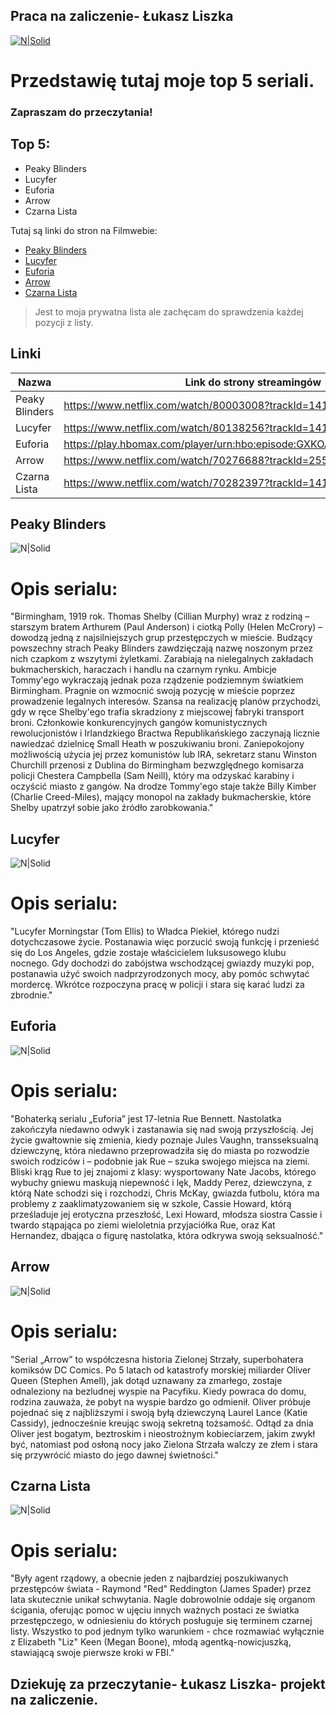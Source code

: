 ## Praca na zaliczenie- Łukasz Liszka

[![N|Solid](https://technostrefa.com/content/uploads/fly-images/25749/serwisy-streamingowe-8-640x0.jpg)](https://www.netflix.com/)


# Przedstawię tutaj moje top 5 seriali.
### Zapraszam do przeczytania!

## Top 5:

- Peaky Blinders
- Lucyfer
- Euforia
- Arrow
- Czarna Lista

Tutaj są linki do stron na Filmwebie:
- [Peaky Blinders](https://www.filmweb.pl/serial/Peaky+Blinders-2013-680981)
- [Lucyfer](https://www.filmweb.pl/serial/Lucyfer-2016-742520)
- [Euforia](https://www.filmweb.pl/serial/Euforia-2019-810751)
- [Arrow](https://www.filmweb.pl/serial/Arrow-2012-644652)
- [Czarna Lista](https://www.filmweb.pl/serial/Czarna+lista-2013-683563)

> Jest to moja prywatna lista ale zachęcam
> do sprawdzenia każdej pozycji z listy.
## Linki

| Nazwa | Link do strony streamingów |
| ------ | ------ |
| Peaky Blinders | https://www.netflix.com/watch/80003008?trackId=14170286 |
| Lucyfer | https://www.netflix.com/watch/80138256?trackId=14170056 |
| Euforia | https://play.hbomax.com/player/urn:hbo:episode:GXKOAMQ3qNcJzwwEAAAAU |
| Arrow| https://www.netflix.com/watch/70276688?trackId=255824129 |
| Czarna Lista | https://www.netflix.com/watch/70282397?trackId=14170068 |


## Peaky Blinders
![N|Solid](https://static.posters.cz/image/hp/52948.jpg)
# Opis serialu:

"Birmingham, 1919 rok. Thomas Shelby (Cillian Murphy) wraz z rodziną – starszym bratem Arthurem (Paul Anderson) i ciotką Polly (Helen McCrory) – dowodzą jedną z najsilniejszych grup przestępczych w mieście. Budzący powszechny strach Peaky Blinders zawdzięczają nazwę noszonym przez nich czapkom z wszytymi żyletkami. Zarabiają na nielegalnych zakładach bukmacherskich, haraczach i handlu na czarnym rynku. Ambicje Tommy'ego wykraczają jednak poza rządzenie podziemnym światkiem Birmingham. Pragnie on wzmocnić swoją pozycję w mieście poprzez prowadzenie legalnych interesów. Szansa na realizację planów przychodzi, gdy w ręce Shelby'ego trafia skradziony z miejscowej fabryki transport broni. Członkowie konkurencyjnych gangów komunistycznych rewolucjonistów i Irlandzkiego Bractwa Republikańskiego zaczynają licznie nawiedzać dzielnicę Small Heath w poszukiwaniu broni. Zaniepokojony możliwością użycia jej przez komunistów lub IRA, sekretarz stanu Winston Churchill przenosi z Dublina do Birmingham bezwzględnego komisarza policji Chestera Campbella (Sam Neill), który ma odzyskać karabiny i oczyścić miasto z gangów. Na drodze Tommy'ego staje także Billy Kimber (Charlie Creed-Miles), mający monopol na zakłady bukmacherskie, które Shelby upatrzył sobie jako źródło zarobkowania."


## Lucyfer
![N|Solid](https://styles.redditmedia.com/t5_2sbp9/styles/mobileBannerImage_xkp9frkdh7z61.jpg)
# Opis serialu:

"Lucyfer Morningstar (Tom Ellis) to Władca Piekieł, którego nudzi dotychczasowe życie. Postanawia więc porzucić swoją funkcję i przenieść się do Los Angeles, gdzie zostaje właścicielem luksusowego klubu nocnego. Gdy dochodzi do zabójstwa wschodzącej gwiazdy muzyki pop, postanawia użyć swoich nadprzyrodzonych mocy, aby pomóc schwytać mordercę. Wkrótce rozpoczyna pracę w policji i stara się karać ludzi za zbrodnie."


## Euforia
![N|Solid](https://dvhsthundermedia.com/wp-content/uploads/2022/01/Euphoria-HBO-key-art-logo-740x416-1.jpeg)
# Opis serialu:

"Bohaterką serialu „Euforia” jest 17-letnia Rue Bennett. Nastolatka zakończyła niedawno odwyk i zastanawia się nad swoją przyszłością. Jej życie gwałtownie się zmienia, kiedy poznaje Jules Vaughn, transseksualną dziewczynę, która niedawno przeprowadziła się do miasta po rozwodzie swoich rodziców i – podobnie jak Rue – szuka swojego miejsca na ziemi. Bliski krąg Rue to jej znajomi z klasy: wysportowany Nate Jacobs, którego wybuchy gniewu maskują niepewność i lęk, Maddy Perez, dziewczyna, z którą Nate schodzi się i rozchodzi, Chris McKay, gwiazda futbolu, która ma problemy z zaaklimatyzowaniem się w szkole, Cassie Howard, którą prześladuje jej erotyczna przeszłość, Lexi Howard, młodsza siostra Cassie i twardo stąpająca po ziemi wieloletnia przyjaciółka Rue, oraz Kat Hernandez, dbająca o figurę nastolatka, która odkrywa swoją seksualność."


## Arrow
![N|Solid](http://1.bp.blogspot.com/-E6Ug8kySrUs/VdZy1aLSOnI/AAAAAAAAKho/vec9vaUSJ9o/s1600/arrow-season-1-banner.jpg)
# Opis serialu:

"Serial „Arrow” to współczesna historia Zielonej Strzały, superbohatera komiksów DC Comics. Po 5 latach od katastrofy morskiej miliarder Oliver Queen (Stephen Amell), jak dotąd uznawany za zmarłego, zostaje odnaleziony na bezludnej wyspie na Pacyfiku. Kiedy powraca do domu, rodzina zauważa, że pobyt na wyspie bardzo go odmienił. Oliver próbuje pojednać się z najbliższymi i swoją byłą dziewczyną Laurel Lance (Katie Cassidy), jednocześnie kreując swoją sekretną tożsamość. Odtąd za dnia Oliver jest bogatym, beztroskim i nieostrożnym kobieciarzem, jakim zwykł być, natomiast pod osłoną nocy jako Zielona Strzała walczy ze złem i stara się przywrócić miasto do jego dawnej świetności."


## Czarna Lista
![N|Solid](https://film-book.com/wp-content/uploads/2021/02/the-blacklist-season-seven-tv-show-poster-01-700x400-1.jpg)
# Opis serialu:

"Były agent rządowy, a obecnie jeden z najbardziej poszukiwanych przestępców świata - Raymond "Red" Reddington (James Spader) przez lata skutecznie unikał schwytania. Nagle dobrowolnie oddaje się organom ścigania, oferując pomoc w ujęciu innych ważnych postaci ze światka przestępczego, w odniesieniu do których posługuje się terminem czarnej listy. Wszystko to pod jednym tylko warunkiem - chce rozmawiać wyłącznie z Elizabeth "Liz" Keen (Megan Boone), młodą agentką-nowicjuszką, stawiającą swoje pierwsze kroki w FBI."



## Dziekuję za przeczytanie- Łukasz Liszka- projekt na zaliczenie.
